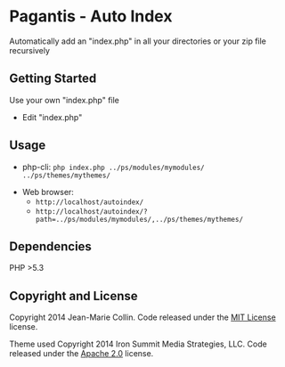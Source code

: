 Pagantis - Auto Index
=========

Automatically add an "index.php" in all your directories or your zip file recursively

## Getting Started

Use your own "index.php" file
* Edit "index.php"

## Usage

- php-cli: `php index.php ../ps/modules/mymodules/ ../ps/themes/mythemes/`
* Web browser:
  - `http://localhost/autoindex/`
  - `http://localhost/autoindex/?path=../ps/modules/mymodules/,../ps/themes/mythemes/`

## Dependencies

PHP >5.3

## Copyright and License

Copyright 2014 Jean-Marie Collin. Code released under the [MIT License](https://github.com/jmcollin/autoindex/blob/master/LICENSE) license.

Theme used Copyright 2014 Iron Summit Media Strategies, LLC. Code released under the [Apache 2.0](https://github.com/IronSummitMedia/startbootstrap-freelancer/blob/gh-pages/LICENSE) license.
